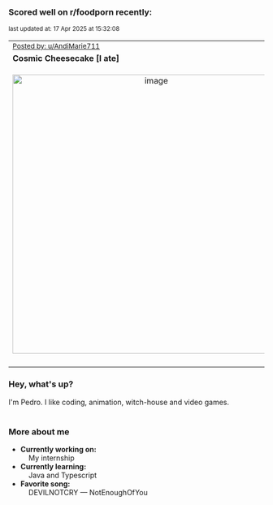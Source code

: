 ### Scored well on r/foodporn recently:

<p align="left"><sub>last updated at: 17 Apr 2025 at 15:32:08</sub></p>

|   |
| --- |
| <sub>[Posted by: u/AndiMarie711][source]</sub> |
| **Cosmic Cheesecake [I ate]** | 
|<p align="center"> <img alt="image" src="https://i.redd.it/zb69dfn3shse1.jpeg" width="550" /> </p>|
|   |

### Hey, what's up?

I'm Pedro. I like coding, animation, witch-house and video games.<br><br>

### More about me
- **Currently working on:**  
&nbsp;&nbsp;&nbsp;&nbsp;My internship
- **Currently learning:**  
&nbsp;&nbsp;&nbsp;&nbsp;Java and Typescript
- **Favorite song:**  
&nbsp;&nbsp;&nbsp;&nbsp;DEVILNOTCRY — NotEnoughOfYou<br><br>

  



  
  
  
[linkedin]: https://linkedin.com/in/pedro-h-r-gomes-8a487b14a/
[gmail]: mailto:pilique11@gmail.com
[source]: https://reddit.com/r/FoodPorn/comments/1jq0spm/cosmic_cheesecake_i_ate/
[redditAPI]: https://www.reddit.com/dev/api/